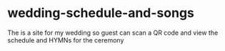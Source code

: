 # wedding-schedule-and-songs
The is a site for my wedding so guest can scan a QR code and view the schedule and HYMNs for the ceremony
